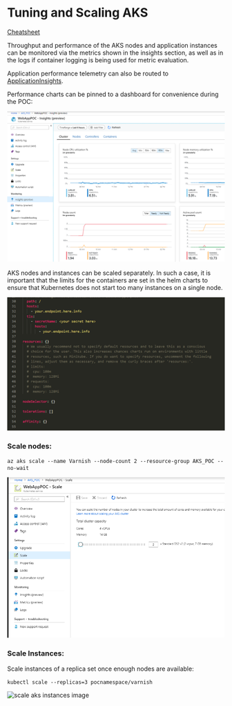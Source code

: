 # Tuning and Scaling AKS

[Cheatsheet](https://kubernetes.io/docs/reference/kubectl/cheatsheet/)

Throughput and performance of the AKS nodes and application instances can be monitored via the metrics shown in the insights section, as well as in the logs if container logging is being used for metric evaluation.

Application performance telemetry can also be routed to [ApplicationInsights](https://docs.microsoft.com/en-us/azure/application-insights/app-insights-overview).

Performance charts can be pinned to a dashboard for convenience during the POC:

![aks performance image](./images/aks_performance.PNG)

AKS nodes and instances can be scaled separately.
In such a case, it is important that the limits for the containers are set in the helm charts to ensure that Kubernetes does not start too many instances on a single node.

![helm resource settings](./images/helm_resource_settings.PNG)

### Scale nodes:

```shell
az aks scale --name Varnish --node-count 2 --resource-group AKS_POC --no-wait
```

![scale aks node image](./images/scale_aks_nodes.PNG)

### Scale Instances:

Scale instances of a replica set once enough nodes are available:

```shell
kubectl scale --replicas=3 pocnamespace/varnish
```

![scale aks instances image](./images/scale_aks_instances.PNG)


